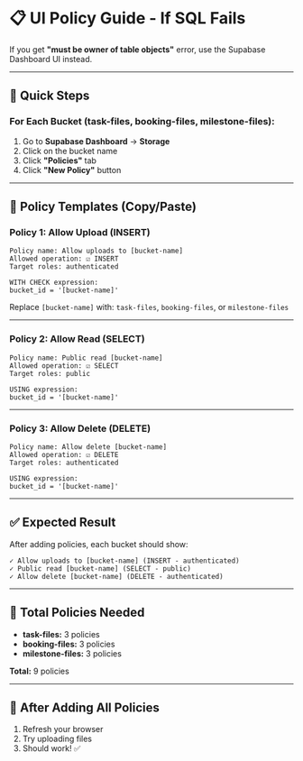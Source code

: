 # 📋 UI Policy Guide - If SQL Fails

If you get **"must be owner of table objects"** error, use the Supabase Dashboard UI instead.

---

## 🚀 Quick Steps

### **For Each Bucket (task-files, booking-files, milestone-files):**

1. Go to **Supabase Dashboard** → **Storage**
2. Click on the bucket name
3. Click **"Policies"** tab
4. Click **"New Policy"** button

---

## 📝 Policy Templates (Copy/Paste)

### **Policy 1: Allow Upload (INSERT)**

```
Policy name: Allow uploads to [bucket-name]
Allowed operation: ☑ INSERT
Target roles: authenticated

WITH CHECK expression:
bucket_id = '[bucket-name]'
```

Replace `[bucket-name]` with: `task-files`, `booking-files`, or `milestone-files`

---

### **Policy 2: Allow Read (SELECT)**

```
Policy name: Public read [bucket-name]
Allowed operation: ☑ SELECT
Target roles: public

USING expression:
bucket_id = '[bucket-name]'
```

---

### **Policy 3: Allow Delete (DELETE)**

```
Policy name: Allow delete [bucket-name]
Allowed operation: ☑ DELETE
Target roles: authenticated

USING expression:
bucket_id = '[bucket-name]'
```

---

## ✅ Expected Result

After adding policies, each bucket should show:

```
✓ Allow uploads to [bucket-name] (INSERT - authenticated)
✓ Public read [bucket-name] (SELECT - public)
✓ Allow delete [bucket-name] (DELETE - authenticated)
```

---

## 🎯 Total Policies Needed

- **task-files:** 3 policies
- **booking-files:** 3 policies
- **milestone-files:** 3 policies

**Total:** 9 policies

---

## 🚀 After Adding All Policies

1. Refresh your browser
2. Try uploading files
3. Should work! ✅



